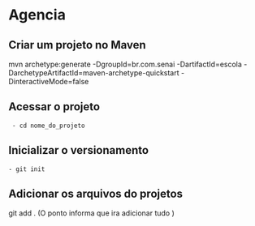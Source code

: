 # Agencia

## Criar um projeto no Maven
 mvn archetype:generate -DgroupId=br.com.senai -DartifactId=escola -DarchetypeArtifactId=maven-archetype-quickstart -DinteractiveMode=false

 ## Acessar o projeto
     - cd nome_do_projeto


## Inicializar o versionamento
    - git init

## Adicionar os arquivos do projetos
git add . (O ponto informa que ira adicionar tudo )

##